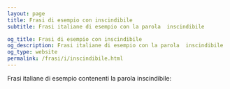 ```yaml
---
layout: page
title: Frasi di esempio con inscindibile 
subtitle: Frasi italiane di esempio con la parola  inscindibile

og_title: Frasi di esempio con inscindibile 
og_description: Frasi italiane di esempio con la parola  inscindibile
og_type: website
permalink: /frasi/i/inscindibile.html
---
```


Frasi italiane di esempio contenenti la parola inscindibile:


